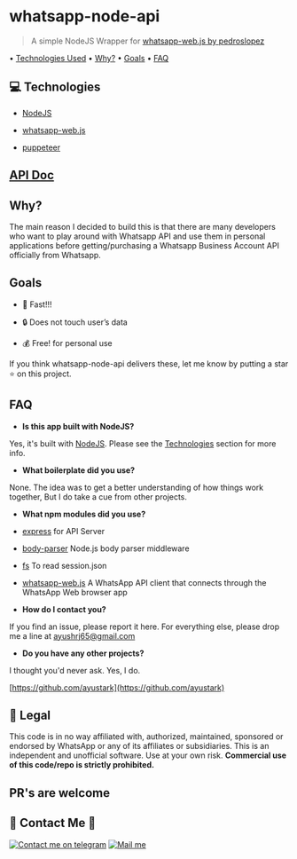 
# whatsapp-node-api


> A simple NodeJS Wrapper for [whatsapp-web.js by pedroslopez](https://github.com/pedroslopez/whatsapp-web.js)


• [Technologies Used](https://github.com/ayustark/whatsapp-api#technologies) • [Why?](https://github.com/ayustark/whatsapp-api#why) • [Goals](https://github.com/ayustark/whatsapp-api#goals) • [FAQ](https://github.com/ayustark/whatsapp-api#faq)



## [](https://github.com/ayustark/whatsapp-node-api#technologies)💻 Technologies



-  [NodeJS](https://nodejs.org/en/)

-  [whatsapp-web.js](https://github.com/pedroslopez/whatsapp-web.js)

-  [puppeteer](https://github.com/GoogleChrome/puppeteer)


## [API Doc](https://github.com/ayustark/whatsapp-api/blob/master/APIDOC.MD)


## [](https://github.com/ayustark/whatsapp-api#why)Why?



The main reason I decided to build this is that there are many developers who want to play around with Whatsapp API and use them in personal applications before getting/purchasing a Whatsapp Business Account API officially from Whatsapp.



## [](https://github.com/ayustark/whatsapp-api#goals)Goals



- 🚀 Fast!!!

- 🔒 Does not touch user’s data

- 💰 Free! for personal use



If you think whatsapp-node-api delivers these, let me know by putting a star ⭐ on this project.



## [](https://github.com/ayustark/whatsapp-api#faq)FAQ



-  **Is this app built with NodeJS?**

Yes, it's built with [NodeJS](https://nodejs.org/en/). Please see the [Technologies](https://github.com/ayustark/whatsapp-api#technologies) section for more info.

-  **What boilerplate did you use?**

None. The idea was to get a better understanding of how things work together, But I do take a cue from other projects.

-  **What npm modules did you use?**

-  [express](https://github.com/expressjs/express) for API Server

-  [body-parser](https://github.com/expressjs/body-parser) Node.js body parser middleware

-  [fs](https://www.npmjs.com/package/fs) To read session.json

-  [whatsapp-web.js](https://github.com/pedroslopez/whatsapp-web.js) A WhatsApp API client that connects through the WhatsApp Web browser app



-  **How do I contact you?**

If you find an issue, please report it here. For everything else, please drop me a line at [ayushrj65@gmail.com](mailto:ayushrj65@gmail.com)

-  **Do you have any other projects?**

I thought you'd never ask. Yes, I do.

[https://github.com/ayustark](https://github.com/ayustark)



## [](https://github.com/ayustark/whatsapp-node-api#legal)📃 Legal



This code is in no way affiliated with, authorized, maintained, sponsored or endorsed by WhatsApp or any of its affiliates or subsidiaries. This is an independent and unofficial software. Use at your own risk. **Commercial use of this code/repo is strictly prohibited.**



## PR's are welcome



## [](https://github.com/ayustark/whatsapp-node-api#contact-me)👋 Contact Me 👋



[ ![Contact me on telegram](https://user-images.githubusercontent.com/6497827/57844175-2ac4b600-77ed-11e9-8488-f2d45efa7497.png)](http://t.me/ayustark) [![Mail me](https://user-images.githubusercontent.com/6497827/62424751-c1b85480-b6f0-11e9-97de-096c0a980829.png)](mailto:ayushrj65@gnail.com?subject=Regarding%20Wbot&body=Hi)
